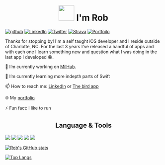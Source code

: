 <h1 align="center"><img src="https://raw.githubusercontent.com/MartinHeinz/MartinHeinz/master/wave.gif" width="50px"> I'm Rob</h1>



[![github](https://img.shields.io/badge/GitHub-B48EAD?style=for-the-badge&logo=GitHub&logoColor=white)](https://github.com/arbyruns)
[![LinkedIn](https://img.shields.io/badge/LinkedIn-A3BE8C?style=for-the-badge&logo=LinkedIn&logoColor=0A66C2)](https://www.linkedin.com/in/revansii/)
[![Twitter](https://img.shields.io/badge/Twitter-EBCB8B?style=for-the-badge&logo=Twitter&logoColor=1DA1F2)](https://twitter.com/rb_e2)
[![Strava](https://img.shields.io/badge/Strava-D08770?style=for-the-badge&logo=Strava&logoColor=FC4C02)](https://www.strava.com/athletes/4593916)
[![Portfoilo](https://img.shields.io/badge/Portfoilo-BF616A?style=for-the-badge&logo=Portfoilo&logoColor=FC4C02)](http://www.notthatrobertevans.com/)

  
Thanks for stopping by! I'm a self taught iOS developer and I reside outside of Charlotte, NC. For the last 3 years I've released a handful of apps and with each one I learn something new and question what I was doing in the last app I developed 😀.

🔭 I’m currently working on [MilHub](https://milhub.app/).

🌱 I’m currently learning more indepth parts of Swift 

📫 How to reach me: [LinkedIn](https://www.linkedin.com/in/revansii/) or [The bird app](https://twitter.com/rb_e2)

🌐 My [portfolio](http://www.notthatrobertevans.com/)

⚡ Fun fact: I like to run

<h2 align="center">Language & Tools </h2>

![](https://img.shields.io/badge/Figma-000000?style=for-the-badge&logo=Figma&logoColor=F24E1E)
![](https://img.shields.io/badge/Firebase-000000?style=for-the-badge&logo=Firebase&logoColor=FFCA28)
![](https://img.shields.io/badge/Swift-000000?style=for-the-badge&logo=Swift&logoColor=F05138)
![](https://img.shields.io/badge/VSCode-000000?style=for-the-badge&logo=VisualStudioCode&logoColor=007ACC)
![](https://img.shields.io/badge/Xcode-000000?style=for-the-badge&logo=Xcode&logoColor=147EFB)
 
[![Rob's GitHub stats](https://github-readme-stats.vercel.app/api?username=arbyruns&show_icons=true&theme=synthwave)](https://github.com/arbyruns/github-readme-stats)

[![Top Langs](https://github-readme-stats.vercel.app/api/top-langs/?username=arbyruns&theme=synthwave)](https://github.com/arbyruns/github-readme-stats)

<!--
resources:
https://github.com/anuraghazra/github-readme-stats
https://martinheinz.dev/blog/29
**arbyruns/arbyruns** is a ✨ _special_ ✨ repository because its `README.md` (this file) appears on your GitHub profile.

Here are some ideas to get you started:

- 🔭 I’m currently working on ...
- 🌱 I’m currently learning ...
- 👯 I’m looking to collaborate on ...
- 🤔 I’m looking for help with ...
- 💬 Ask me about ...
- 📫 How to reach me: ...
- 😄 Pronouns: ...
- ⚡ Fun fact: ...
-->
